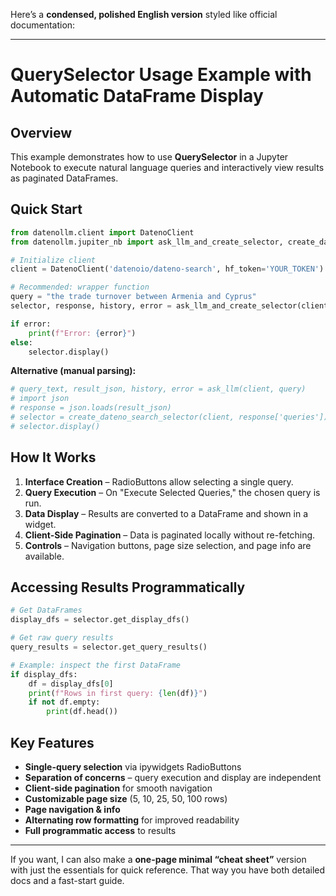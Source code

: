 Here’s a **condensed, polished English version** styled like official documentation:

---

# QuerySelector Usage Example with Automatic DataFrame Display

## Overview

This example demonstrates how to use **QuerySelector** in a Jupyter Notebook to execute natural language queries and interactively view results as paginated DataFrames.

## Quick Start

```python
from datenollm.client import DatenoClient
from datenollm.jupiter_nb import ask_llm_and_create_selector, create_dateno_search_selector

# Initialize client
client = DatenoClient('datenoio/dateno-search', hf_token='YOUR_TOKEN')

# Recommended: wrapper function
query = "the trade turnover between Armenia and Cyprus"
selector, response, history, error = ask_llm_and_create_selector(client, query)

if error:
    print(f"Error: {error}")
else:
    selector.display()
```

**Alternative (manual parsing):**

```python
# query_text, result_json, history, error = ask_llm(client, query)
# import json
# response = json.loads(result_json)
# selector = create_dateno_search_selector(client, response['queries'])
# selector.display()
```

## How It Works

1. **Interface Creation** – RadioButtons allow selecting a single query.
2. **Query Execution** – On "Execute Selected Queries," the chosen query is run.
3. **Data Display** – Results are converted to a DataFrame and shown in a widget.
4. **Client-Side Pagination** – Data is paginated locally without re-fetching.
5. **Controls** – Navigation buttons, page size selection, and page info are available.

## Accessing Results Programmatically

```python
# Get DataFrames
display_dfs = selector.get_display_dfs()

# Get raw query results
query_results = selector.get_query_results()

# Example: inspect the first DataFrame
if display_dfs:
    df = display_dfs[0]
    print(f"Rows in first query: {len(df)}")
    if not df.empty:
        print(df.head())
```

## Key Features

* **Single-query selection** via ipywidgets RadioButtons
* **Separation of concerns** – query execution and display are independent
* **Client-side pagination** for smooth navigation
* **Customizable page size** (5, 10, 25, 50, 100 rows)
* **Page navigation & info**
* **Alternating row formatting** for improved readability
* **Full programmatic access** to results

---

If you want, I can also make a **one-page minimal “cheat sheet”** version with just the essentials for quick reference. That way you have both detailed docs and a fast-start guide.
